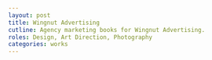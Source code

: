 ```yaml
---
layout: post
title: Wingnut Advertising
cutline: Agency marketing books for Wingnut Advertising.
roles: Design, Art Direction, Photography
categories: works
---
```


